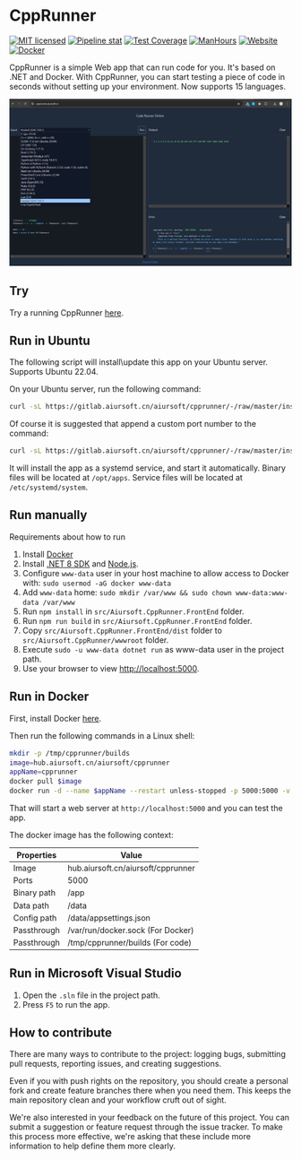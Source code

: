 # CppRunner

[![MIT licensed](https://img.shields.io/badge/license-MIT-blue.svg)](https://gitlab.aiursoft.cn/aiursoft/cpprunner/-/blob/master/LICENSE)
[![Pipeline stat](https://gitlab.aiursoft.cn/aiursoft/cpprunner/badges/master/pipeline.svg)](https://gitlab.aiursoft.cn/aiursoft/cpprunner/-/pipelines)
[![Test Coverage](https://gitlab.aiursoft.cn/aiursoft/cpprunner/badges/master/coverage.svg)](https://gitlab.aiursoft.cn/aiursoft/cpprunner/-/pipelines)
[![ManHours](https://manhours.aiursoft.cn/r/gitlab.aiursoft.cn/aiursoft/cpprunner.svg)](https://gitlab.aiursoft.cn/aiursoft/cpprunner/-/commits/master?ref_type=heads)
[![Website](https://img.shields.io/website?url=https%3A%2F%2Fcpprunner.aiursoft.cn%2F)](https://cpprunner.aiursoft.cn)
[![Docker](https://img.shields.io/badge/docker-latest-blue?logo=docker)](https://hub.aiursoft.cn/#!/taglist/aiursoft/cpprunner)

CppRunner is a simple Web app that can run code for you. It's based on .NET and Docker. With CppRunner, you can start testing a piece of code in seconds without setting up your environment. Now supports 15 languages.

![overview](./screenshot.png)

## Try

Try a running CppRunner [here](https://cpprunner.aiursoft.cn).

## Run in Ubuntu

The following script will install\update this app on your Ubuntu server. Supports Ubuntu 22.04.

On your Ubuntu server, run the following command:

```bash
curl -sL https://gitlab.aiursoft.cn/aiursoft/cpprunner/-/raw/master/install.sh | sudo bash
```

Of course it is suggested that append a custom port number to the command:

```bash
curl -sL https://gitlab.aiursoft.cn/aiursoft/cpprunner/-/raw/master/install.sh | sudo bash -s 8080
```

It will install the app as a systemd service, and start it automatically. Binary files will be located at `/opt/apps`. Service files will be located at `/etc/systemd/system`.

## Run manually

Requirements about how to run

1. Install [Docker](https://www.docker.com/)
2. Install [.NET 8 SDK](http://dot.net/) and [Node.js](https://nodejs.org/).
3. Configure `www-data` user in your host machine to allow access to Docker with: `sudo usermod -aG docker www-data`
4. Add `www-data` home: `sudo mkdir /var/www && sudo chown www-data:www-data /var/www`
5. Run `npm install`   in `src/Aiursoft.CppRunner.FrontEnd` folder.
6. Run `npm run build` in `src/Aiursoft.CppRunner.FrontEnd` folder.
7. Copy `src/Aiursoft.CppRunner.FrontEnd/dist` folder to `src/Aiursoft.CppRunner/wwwroot` folder.
8. Execute `sudo -u www-data dotnet run` as www-data user in the project path.
9. Use your browser to view [http://localhost:5000](http://localhost:5000).

## Run in Docker

First, install Docker [here](https://docs.docker.com/get-docker/).

Then run the following commands in a Linux shell:

```bash
mkdir -p /tmp/cpprunner/builds
image=hub.aiursoft.cn/aiursoft/cpprunner
appName=cpprunner
docker pull $image
docker run -d --name $appName --restart unless-stopped -p 5000:5000 -v /var/www/$appName:/data -v /tmp/cpprunner/builds:/tmp/cpprunner/builds -v /var/run/docker.sock:/var/run/docker.sock $image
```

That will start a web server at `http://localhost:5000` and you can test the app.

The docker image has the following context:

| Properties  | Value                                  |
|-------------|----------------------------------------|
| Image       | hub.aiursoft.cn/aiursoft/cpprunner     |
| Ports       | 5000                                   |
| Binary path | /app                                   |
| Data path   | /data                                  |
| Config path | /data/appsettings.json                 |
| Passthrough | /var/run/docker.sock (For Docker)      |
| Passthrough | /tmp/cpprunner/builds (For code)       |

## Run in Microsoft Visual Studio

1. Open the `.sln` file in the project path.
2. Press `F5` to run the app.

## How to contribute

There are many ways to contribute to the project: logging bugs, submitting pull requests, reporting issues, and creating suggestions.

Even if you with push rights on the repository, you should create a personal fork and create feature branches there when you need them. This keeps the main repository clean and your workflow cruft out of sight.

We're also interested in your feedback on the future of this project. You can submit a suggestion or feature request through the issue tracker. To make this process more effective, we're asking that these include more information to help define them more clearly.